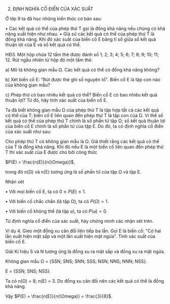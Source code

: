 2. ĐỊNH NGHĨA CỔ ĐIỂN CỦA XÁC SUẤT

Ở lớp 9 ta đã học những kiến thức cơ bản sau:

• Các kết quả có thể của phép thử T gọi là đồng khả năng nếu chúng có khả năng xuất hiện như nhau.
• Giả sử các kết quả có thể của phép thử T là đồng khả năng. Khi đó xác suất của biến cố E bằng tỉ số giữa số kết quả thuận lợi của E và số kết quả có thể.

HĐ3. Một hộp chứa 12 tấm thẻ được đánh số 1; 2; 3; 4; 5; 6; 7; 8; 9; 10; 11; 12. Rút ngẫu nhiên từ hộp đó một tấm thẻ.

a) Mô tả không gian mẫu Ω. Các kết quả có thể có đồng khả năng không?

b) Xét biến cố E: "Rút được thẻ ghi số nguyên tố". Biến cố E là tập con nào của không gian mẫu?

c) Phép thử có bao nhiêu kết quả có thể? Biến cố E có bao nhiêu kết quả thuận lợi? Từ đó, hãy tính xác suất của biến cố E.

Ta đã biết không gian mẫu Ω của phép thử T là tập hợp tất cả các kết quả có thể của T; biến cố E liên quan đến phép thử T là tập con của Ω. Vì thế số kết quả có thể của phép thử T chính là số phần tử tập Ω; số kết quả thuận lợi của biến cố E chính là số phần tử của tập E. Do đó, ta có định nghĩa cổ điển của xác suất như sau:

Cho phép thử T có không gian mẫu là Ω. Giả thiết rằng các kết quả có thể của T là đồng khả năng. Khi đó nếu E là một biến cố liên quan đến phép thử T thì xác suất của E được cho bởi công thức

$P(E) = \frac{n(E)}{n(\Omega)}$,

trong đó n(Ω) và n(E) tương ứng là số phần tử của tập Ω và tập E.

Nhận xét

• Với mọi biến cố E, ta có $0 \leq P(E) \leq 1$.

• Với biến cố chắc chắn (là tập Ω), ta có $P(\Omega) = 1$.

• Với biến cố không thể (là tập $\varnothing$), ta có $P(\varnothing) = 0$.

Từ định nghĩa cổ điển của xác suất, hãy chứng minh các nhận xét trên.

Ví dụ 4. Gieo một đồng xu cân đối liên tiếp ba lần. Gọi E là biến cố: "Có hai lần xuất hiện mặt sấp và một lần xuất hiện mặt ngửa". Tính xác suất của biến cố E.

Giải
Kí hiệu S và N tương ứng là đồng xu ra mặt sấp và đồng xu ra mặt ngửa.

Không gian mẫu Ω = {SSN; SNS; SNN; SSS; NSN; NNS; NNN; NSS}.

E = {SSN; SNS; NSS}.

Ta có n(Ω) = 8; n(E) = 3. Do đồng xu cân đối nên các kết quả có thể là đồng khả năng.

Vậy $P(E) = \frac{n(E)}{n(\Omega)} = \frac{3}{8}$.
